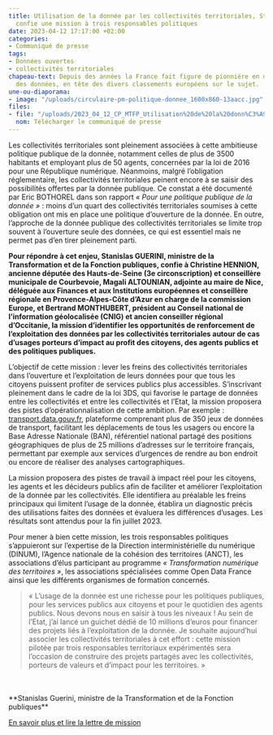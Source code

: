 ```yaml
---
title: Utilisation de la donnée par les collectivités territoriales, Stanislas Guerini
  confie une mission à trois responsables politiques
date: 2023-04-12 17:17:00 +02:00
categories:
- Communiqué de presse
tags:
- Données ouvertes
- collectivités territoriales
chapeau-text: Depuis des années la France fait figure de pionnière en matière d’ouverture
  des données, en tête des divers classements européens sur le sujet.
une-ou-diaporama:
- image: "/uploads/circulaire-pm-politique-donnee_1600x860-13aacc.jpg"
files:
- file: "/uploads/2023_04_12_CP_MTFP_Utilisation%20de%20la%20donn%C3%A9e%20par%20les%20collectivit%C3%A9s%20territ/pdf"
  nom: Télécharger le communiqué de presse
---
```


Les collectivités territoriales sont pleinement associées à cette ambitieuse politique publique de la donnée, notamment celles de plus de 3500 habitants et employant plus de 50 agents, concernées par la loi de 2016 pour une République numérique. Néanmoins, malgré l’obligation réglementaire, les collectivités territoriales peinent encore à se saisir des possibilités offertes par la donnée publique. Ce constat a été documenté par Eric BOTHOREL dans son rapport *« Pour une politique publique de la donnée »* : moins d’un quart des collectivités territoriales soumises à cette obligation ont mis en place une politique d’ouverture de la donnée. En outre, l’approche de la donnée publique des collectivités territoriales se limite trop souvent à l’ouverture seule des données, ce qui est essentiel mais ne permet pas d’en tirer pleinement parti.

**Pour répondre à cet enjeu, Stanislas GUERINI, ministre de la Transformation et de la Fonction publiques, confie à Christine HENNION, ancienne députée des Hauts-de-Seine (3e circonscription) et conseillère municipale de Courbevoie, Magali ALTOUNIAN, adjointe au maire de Nice, déléguée aux Finances et aux Institutions européennes et conseillère régionale en Provence-Alpes-Côte d’Azur en charge de la commission Europe, et Bertrand MONTHUBERT, président au Conseil national de l’information géolocalisée (CNIG) et ancien conseiller régional d’Occitanie, la mission d’identifier les opportunités de renforcement de l’exploitation des données par les collectivités territoriales autour de cas d’usages porteurs d’impact au profit des citoyens, des agents publics et des politiques publiques.**

L’objectif de cette mission : lever les freins des collectivités territoriales dans l’ouverture et l’exploitation de leurs données pour que tous les citoyens puissent profiter de services publics plus accessibles. S’inscrivant pleinement dans le cadre de la loi 3DS, qui favorise le partage de données entre les collectivités et entre les collectivités et l’Etat, la mission proposera des pistes d’opérationnalisation de cette ambition. Par exemple : [transport.data.gouv.fr](https://transport.data.gouv.fr/), plateforme comprenant plus de 350 jeux de données de transport, facilitant les déplacements de tous les usagers ou encore la Base Adresse Nationale (BAN), référentiel national partagé des positions géographiques de plus de 25 millions d’adresses sur le territoire français, permettant par exemple aux services d’urgences de rendre au bon endroit ou encore de réaliser des analyses cartographiques.

La mission proposera des pistes de travail à impact réel pour les citoyens, les agents et les décideurs publics afin de faciliter et améliorer l’exploitation de la donnée par les collectivités. Elle identifiera au préalable les freins principaux qui limitent l’usage de la donnée, établira un diagnostic précis des utilisations faites des données et évaluera les différences d’usages. Les résultats sont attendus pour la fin juillet 2023.

Pour mener à bien cette mission, les trois responsables politiques s’appuieront sur l’expertise de la Direction interministérielle du numérique (DINUM), l’Agence nationale de la cohésion des territoires (ANCT), les associations d’élus participant au programme *« Transformation numérique des territoires »*, les associations spécialisées comme Open Data France ainsi que les différents organismes de formation concernés.

> « L’usage de la donnée est une richesse pour les politiques publiques, pour les services publics aux citoyens et pour le quotidien des agents publics. Nous devons nous en saisir à tous les niveaux ! Au sein de l’Etat, j’ai lancé un guichet dédié de 10 millions d’euros pour financer des projets liés à l’exploitation de la donnée. Je souhaite aujourd’hui associer les collectivités territoriales à cet effort : cette mission pilotée par trois responsables territoriaux expérimentés sera l’occasion de construire des projets partagés avec les collectivités, porteurs de valeurs et d’impact pour les territoires. »
<br>
<br>**Stanislas Guerini, ministre de la Transformation et de la Fonction publiques**

[En savoir plus et lire la lettre de mission](https://www.transformation.gouv.fr/espace-presse)